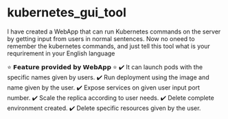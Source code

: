 # kubernetes_gui_tool


I have created a  WebApp that can run Kubernetes commands on the server by getting input from users in normal sentences. Now no oneed to remember the kubernetes commands, and just tell this tool what is your requrirement in your English language

⭐  𝗙𝗲𝗮𝘁𝘂𝗿𝗲 𝗽𝗿𝗼𝘃𝗶𝗱𝗲𝗱 𝗯𝘆 𝗪𝗲𝗯𝗔𝗽𝗽 ⭐
✔️ It can launch pods with the specific names given by users. 
✔️ Run deployment using the image and name given by the user. 
✔️ Expose services on given user input port number. 
✔️ Scale the replica according to user needs. 
✔️ Delete complete environment created. 
✔️ Delete specific resources given by the user.
